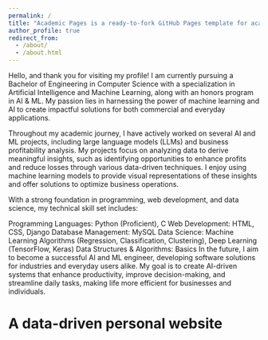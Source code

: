 ```yaml
---
permalink: /
title: "Academic Pages is a ready-to-fork GitHub Pages template for academic personal websites"
author_profile: true
redirect_from: 
  - /about/
  - /about.html
---
```


Hello, and thank you for visiting my profile! I am currently pursuing a Bachelor of Engineering in Computer Science with a specialization in Artificial Intelligence and Machine Learning, along with an honors program in AI & ML. My passion lies in harnessing the power of machine learning and AI to create impactful solutions for both commercial and everyday applications.

Throughout my academic journey, I have actively worked on several AI and ML projects, including large language models (LLMs) and business profitability analysis. My projects focus on analyzing data to derive meaningful insights, such as identifying opportunities to enhance profits and reduce losses through various data-driven techniques. I enjoy using machine learning models to provide visual representations of these insights and offer solutions to optimize business operations.

With a strong foundation in programming, web development, and data science, my technical skill set includes:

Programming Languages: Python (Proficient), C
Web Development: HTML, CSS, Django
Database Management: MySQL
Data Science: Machine Learning Algorithms (Regression, Classification, Clustering), Deep Learning (TensorFlow, Keras)
Data Structures & Algorithms: Basics
In the future, I aim to become a successful AI and ML engineer, developing software solutions for industries and everyday users alike. My goal is to create AI-driven systems that enhance productivity, improve decision-making, and streamline daily tasks, making life more efficient for businesses and individuals.

A data-driven personal website
======



